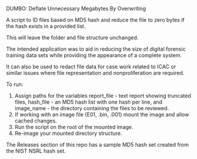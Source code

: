 DUMBO: Deflate Unnecessary Megabytes By Overwriting

A script to ID files based on MD5 hash and reduce the file to zero bytes if the hash exists in a provided list. 

This will leave the folder and file structure unchanged.

The intended application was to aid in reducing the size of digital forensic training data sets while providing the appearance of a complete system.  

It can also be used to redact file data for case work related to ICAC or similar issues where file representation and nonproliferation are required.

To run:

1. Assign paths for the variables report_file - text report showing truncated files, hash_file - an MD5 hash list with one hash per line, and image_name - the directory containing the files to be reviewed.
2. If working with an image file (E01, .bin, .001) mount the image and allow cached changes.
3. Run the script on the root of the mounted image.
4. Re-image your mounted directory structure.

The Releases section of this repo has a sample MD5 hash set created from the NIST NSRL hash set.  
